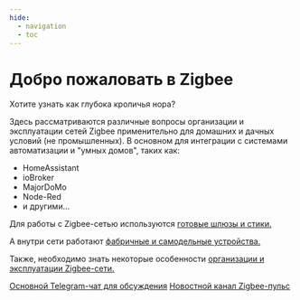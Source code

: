 ```yaml
---
hide:
  - navigation
  - toc
---
```


Добро пожаловать в Zigbee
=========================
Хотите узнать как глубока кроличья нора?

Здесь рассматриваются различные вопросы организации и эксплуатации сетей Zigbee применительно для домашних и дачных условий (не промышленных). В основном для интеграции с системами автоматизации и "умных домов", таких как:

* HomeAssistant
* ioBroker
* MajorDoMo
* Node-Red
* и другими...

Для работы с Zigbee-сетью используются [готовые шлюзы и стики.](gateways/)

А внутри сети работают [фабричные и самодельные устройства.](devices/)

Также, необходимо знать некоторые особенности [организации и эксплуатации Zigbee-сети.](zigbee/)

[Основной Telegram-чат для обсуждения](https://t.me/zigbeer)
[Новостной канал Zigbee-пульс](https://t.me/zigbeat)